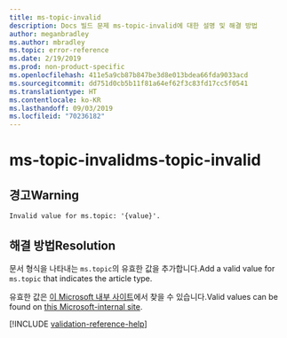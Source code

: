 ```yaml
---
title: ms-topic-invalid
description: Docs 빌드 문제 ms-topic-invalid에 대한 설명 및 해결 방법
author: meganbradley
ms.author: mbradley
ms.topic: error-reference
ms.date: 2/19/2019
ms.prod: non-product-specific
ms.openlocfilehash: 411e5a9cb87b847be3d8e013bdea66fda9033acd
ms.sourcegitcommit: dd751d0cb5b11f81a64ef62f3c83fd17cc5f0541
ms.translationtype: HT
ms.contentlocale: ko-KR
ms.lasthandoff: 09/03/2019
ms.locfileid: "70236182"
---
```

# <a name="ms-topic-invalid"></a><span data-ttu-id="72fba-103">ms-topic-invalid</span><span class="sxs-lookup"><span data-stu-id="72fba-103">ms-topic-invalid</span></span>

## <a name="warning"></a><span data-ttu-id="72fba-104">경고</span><span class="sxs-lookup"><span data-stu-id="72fba-104">Warning</span></span>

`Invalid value for ms.topic: '{value}'.`

## <a name="resolution"></a><span data-ttu-id="72fba-105">해결 방법</span><span class="sxs-lookup"><span data-stu-id="72fba-105">Resolution</span></span>

<span data-ttu-id="72fba-106">문서 형식을 나타내는 `ms.topic`의 유효한 값을 추가합니다.</span><span class="sxs-lookup"><span data-stu-id="72fba-106">Add a valid value for `ms.topic` that indicates the article type.</span></span>

<span data-ttu-id="72fba-107">유효한 값은 [이 Microsoft 내부 사이트](https://docsmetadatatool.azurewebsites.net/allowlists)에서 찾을 수 있습니다.</span><span class="sxs-lookup"><span data-stu-id="72fba-107">Valid values can be found on [this Microsoft-internal site](https://docsmetadatatool.azurewebsites.net/allowlists).</span></span>

<!--make sure to add this file to your includes folder and verify the path-->
[!INCLUDE [validation-reference-help](includes/validation-reference-help.md)]
